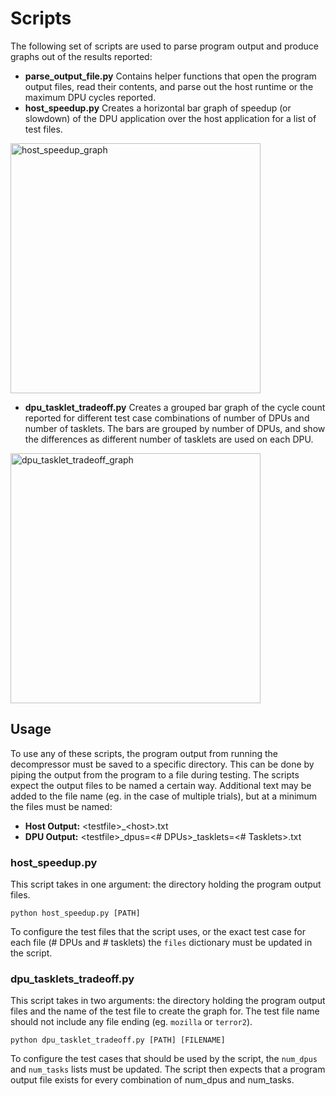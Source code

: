 # Scripts
The following set of scripts are used to parse program output and produce graphs out of the results reported:

* **parse\_output\_file.py** Contains helper functions that open the program output files, read their contents, and parse out the host runtime or the maximum DPU cycles reported.
* **host\_speedup.py** Creates a horizontal bar graph of speedup (or slowdown) of the DPU application over the host application for a list of test files.
<img src="https://user-images.githubusercontent.com/25714353/83307868-7066dd80-a1ba-11ea-9adf-bd45f837cfcb.png" alt="host_speedup_graph" width="400"/>

* **dpu\_tasklet\_tradeoff.py** Creates a grouped bar graph of the cycle count reported for different test case combinations of number of DPUs and number of tasklets. The bars are grouped by number of DPUs, and show the differences as different number of tasklets are used on each DPU.
<img src="https://user-images.githubusercontent.com/25714353/83307875-73fa6480-a1ba-11ea-8f39-397608bf5940.png" alt="dpu_tasklet_tradeoff_graph" width="400"/>

## Usage
To use any of these scripts, the program output from running the decompressor must be saved to a specific directory. This can be done by piping the output from the program to a file during testing. The scripts expect the output files to be named a certain way. Additional text may be added to the file name (eg. in the case of multiple trials), but at a minimum the files must be named:
* **Host Output:** \<testfile\>\_\<host\>.txt
* **DPU Output:** \<testfile\>\_dpus=<# DPUs\>\_tasklets=<# Tasklets\>.txt

### host\_speedup.py
This script takes in one argument: the directory holding the program output files.

`python host_speedup.py [PATH]`

To configure the test files that the script uses, or the exact test case for each file (# DPUs and # tasklets) the `files` dictionary must be updated in the script.

### dpu\_tasklets\_tradeoff.py
This script takes in two arguments: the directory holding the program output files and the name of the test file to create the graph for. The test file name should not include any file ending (eg. `mozilla` or `terror2`).

`python dpu_tasklet_tradeoff.py [PATH] [FILENAME]`

To configure the test cases that should be used by the script, the `num_dpus` and `num_tasks` lists must be updated. The script then expects that a program output file exists for every combination of num\_dpus and num\_tasks.
